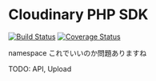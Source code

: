 Cloudinary PHP SDK
==================

[![Build Status](https://secure.travis-ci.org/riaf/cloudinary_php.png?branch=develop)](http://travis-ci.org/riaf/cloudinary_php) [![Coverage Status](https://coveralls.io/repos/riaf/cloudinary_php/badge.png?branch=develop)](https://coveralls.io/r/riaf/cloudinary_php?branch=develop)

namespace これでいいのか問題ありますね

TODO: API, Upload
